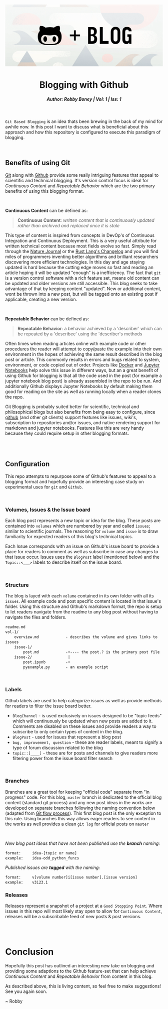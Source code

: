 
![banner](i1-banner.png)

<h1 align="center">
Blogging with Github
</h1>
<h5 align="center">
Author: <i>Robby Boney</i>  |
Vol: 1 |
Iss: 1
</h5>
<br>


`Git Based Blogging` is an idea thats been brewing in the back of my mind for awhile now. In this post I want to discuss what is beneficial about this approach and how this repository is configured to execute this paradigm of blogging.


<br>

## Benefits of using Git

[Git](https://git-scm.com/) along with [Github](https://github.com/) provide some really intriguing features that appeal to scientific and technical blogging. It's version control focus is ideal for _Continuous Content_ and _Repeatable Behavior_ which are the two primary benefits of using this blogging format. 

<br>

__Continuous Content__ can be defined as:

> __Continuous Content__: _written content that is continuously updated rather than archived and replaced once it is stale_

This type of content is inspired from concepts in DevOp's of Continuous Integration and Continuous Deployment. This is a very useful attribute for written technical content because most fields evolve so fast. Simply read through the [Nature Journal](https://www.nature.com/) or the [Rust Lang's Changelog](https://github.com/rust-lang/rust/blob/master/RELEASES.md) and you will find miles of programmers inventing better algorithms and brilliant researchers discovering more efficient technologies. In this day and age staying updated is hard because the cutting edge moves so fast and reading an article hoping it will be updated "enough" is a inefficiency. The fact that `git` is a version control software with a rich feature set, means old content can be updated and older versions are still accessible. This blog seeks to take advantage of that by keeping content "updated". New or additional content, wont be thrown into a new post, but will be tagged onto an existing post if applicable, creating a new version.

<br>

__Repeatable Behavior__ can be defined as:

> __Repeatable Behavior__: a behavior achieved by a 'describer' which can be repeated by a 'describee' using the 'describer's methods

Often times when reading articles online with example code or other procedures the reader will attempt to copy/paste the example into their own environment in the hopes of achieving the same result described in the blog post or article. This commonly results in errors and bugs related to system, environment, or code copied out of order. Projects like [Docker](https://www.docker.com/) and [Jupyter Notebooks](https://jupyter.org/) help solve this issue in different ways, but an a great benefit of using Github for blogging is that all the code used in the post (for example a jupyter notebook blog post) is already assembled in the repo to be run. And additionally Github displays Jupyter Notebooks by default making them good for reading on the site as well as running locally when a reader clones the repo.

Git Blogging is probably suited better for scientific, technical and philosophical blogs but also benefits from being easy to configure, since [github](https://github.com/) (and other git clients) support features like issues, wiki's, subscription to repositories and/or issues, and native rendering support for markdown and jupyter notebooks. Features like this are very handy because they could require setup in other blogging formats.



<br>
<br>

## Configuration
This repo attempts to repurpose some of Github's features to appeal to a blogging format and hopefully provide an interesting case study on experimental uses for `git` and `Github`.

<br>

### __Volumes, Issues & the Issue board__
Each blog post represents a new topic or idea for the blog. These posts are contained into `volumes` which are numbered by year and called `issues`; similar to scientific journals. The reasoning for `volume` and `issue` is to draw familiarity for expected readers of this blog's technical topics.

Each Issue corresponds with an issue on Github's issue board to provide a place for readers to comment as well as subscribe in case any changes to that issue occur. Issues uses the `BlogPost` label (mentioned below) and the `Topic::<___>` labels to describe itself on the issue board.

<br>

### __Structure__
The blog is layed with each `volume` contained in its own folder with all its `issues`. All example code and post specific content is located in that issue's folder. Using this structure and Github's markdown format, the repo is setup to let readers navigate from the readme to any blog post without having to navigate the files and folders.

```
readme.md
vol-1/
    overview.md            - describes the volume and gives links to issues
    issue-1/
        post.md            -+---- the post.? is the primary post file
    issue-2/                |
        post.ipynb         -+
        pyexample.py       - an example script
```

<br>

### __Labels__
Github labels are used to help categorize issues as well as provide methods for readers to filter the issue board better.

* `BlogChannel` - is used exclusively on issues designed to be "topic feeds" which will continuously be updated when new posts are added to it. Comments are disabled on these issues and provide readers a way to subscribe to only certain types of content in the blog.
* `BlogPost` - used for issues that represent a blog post
*  `bug, improvement, question` - these are reader labels, meant to signify a type of forum discussion related to the blog
* `topic::[____]` - these are for posts and channels to give readers more filtering power from the issue board filter search

<br>

### __Branches__
Branches are a great tool for keeping "official code" separate from "in progress" code. For this blog, `master` branch is dedicated to the official blog content (standard git process) and any new post ideas in the works are developed on separate branches following the naming convention below (adapted from [Git flow process](https://datasift.github.io/gitflow/IntroducingGitFlow.html)). This first blog post is the only exception to this rule. Using branches this way allows eager readers to see content in the works as well provides a clean `git log` for official posts on `master`

<br>

_New blog post ideas that have not been published use the __branch__ naming:_
```
format:     idea-[topic or name]
example:    idea-odd_python_funcs
```

_Published issues are __tagged__ with the naming:_
```
format:     v[volume number]i[issue number].[issue version]
example:    v3i23.1
```

### __Releases__
Releases represent a snapshot of a project at a `Good Stopping Point`. Where issues in this repo will most likely stay open to allow for `Continuous Content`, releases will be a subscribable feed of new posts & post versions.

<br>
<br>

# Conclusion
Hopefully this post has outlined an interesting new take on blogging and providing some adaptions to the Github feature-set that can help achieve _Continuous Content_ and _Repeatable Behavior_ from content in this blog.

As described above, this is living content, so feel free to make suggestions!
See you again soon.

~ Robby